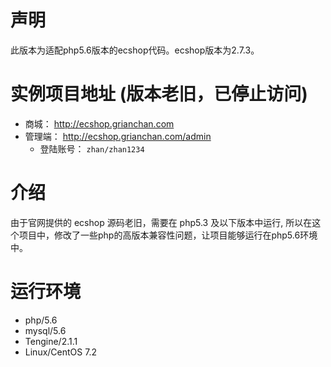 # 声明

此版本为适配php5.6版本的ecshop代码。ecshop版本为2.7.3。

# 实例项目地址 (版本老旧，已停止访问)

- 商城： http://ecshop.grianchan.com
- 管理端： http://ecshop.grianchan.com/admin
    - 登陆账号： `zhan/zhan1234`

# 介绍

由于官网提供的 ecshop 源码老旧，需要在 php5.3 及以下版本中运行, 所以在这个项目中，修改了一些php的高版本兼容性问题，让项目能够运行在php5.6环境中。

# 运行环境

- php/5.6
- mysql/5.6
- Tengine/2.1.1
- Linux/CentOS 7.2
